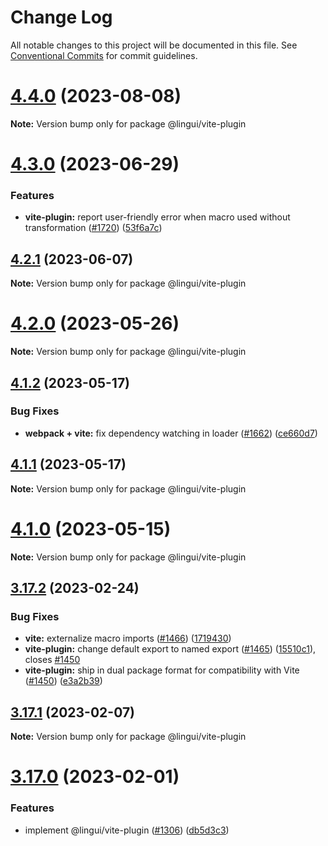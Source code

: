 # Change Log

All notable changes to this project will be documented in this file.
See [Conventional Commits](https://conventionalcommits.org) for commit guidelines.

# [4.4.0](https://github.com/lingui/js-lingui/compare/v4.3.0...v4.4.0) (2023-08-08)

**Note:** Version bump only for package @lingui/vite-plugin

# [4.3.0](https://github.com/lingui/js-lingui/compare/v4.2.1...v4.3.0) (2023-06-29)

### Features

- **vite-plugin:** report user-friendly error when macro used without transformation ([#1720](https://github.com/lingui/js-lingui/issues/1720)) ([53f6a7c](https://github.com/lingui/js-lingui/commit/53f6a7c8adccb78536c3283bad2d9c7752d58ca9))

## [4.2.1](https://github.com/lingui/js-lingui/compare/v4.2.0...v4.2.1) (2023-06-07)

**Note:** Version bump only for package @lingui/vite-plugin

# [4.2.0](https://github.com/lingui/js-lingui/compare/v4.1.2...v4.2.0) (2023-05-26)

**Note:** Version bump only for package @lingui/vite-plugin

## [4.1.2](https://github.com/lingui/js-lingui/compare/v4.1.1...v4.1.2) (2023-05-17)

### Bug Fixes

- **webpack + vite:** fix dependency watching in loader ([#1662](https://github.com/lingui/js-lingui/issues/1662)) ([ce660d7](https://github.com/lingui/js-lingui/commit/ce660d7a3e37defda5f5708be5f14f1cd1bcb816))

## [4.1.1](https://github.com/lingui/js-lingui/compare/v4.1.0...v4.1.1) (2023-05-17)

**Note:** Version bump only for package @lingui/vite-plugin

# [4.1.0](https://github.com/lingui/js-lingui/compare/v4.0.0...v4.1.0) (2023-05-15)

**Note:** Version bump only for package @lingui/vite-plugin

## [3.17.2](https://github.com/lingui/js-lingui/compare/v3.17.1...v3.17.2) (2023-02-24)

### Bug Fixes

- **vite:** externalize macro imports ([#1466](https://github.com/lingui/js-lingui/issues/1466)) ([1719430](https://github.com/lingui/js-lingui/commit/1719430498cc7dc5071b883cd301e6618ca41cbf))
- **vite-plugin:** change default export to named export ([#1465](https://github.com/lingui/js-lingui/issues/1465)) ([15510c1](https://github.com/lingui/js-lingui/commit/15510c1a30020669989a78ae6677679cd7562a87)), closes [#1450](https://github.com/lingui/js-lingui/issues/1450)
- **vite-plugin:** ship in dual package format for compatibility with Vite ([#1450](https://github.com/lingui/js-lingui/issues/1450)) ([e3a2b39](https://github.com/lingui/js-lingui/commit/e3a2b3936e9f2d74c1357c493537c3c291b4875f))

## [3.17.1](https://github.com/lingui/js-lingui/compare/v3.17.0...v3.17.1) (2023-02-07)

**Note:** Version bump only for package @lingui/vite-plugin

# [3.17.0](https://github.com/lingui/js-lingui/compare/v3.16.1...v3.17.0) (2023-02-01)

### Features

- implement @lingui/vite-plugin ([#1306](https://github.com/lingui/js-lingui/issues/1306)) ([db5d3c3](https://github.com/lingui/js-lingui/commit/db5d3c309041202014d98b71894b473c587f643d))
